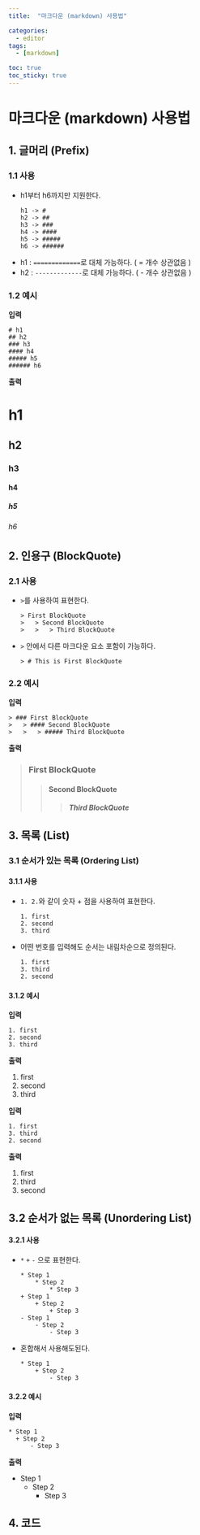 ```yaml
---
title:  "마크다운 (markdown) 사용법" 

categories:
  - editor
tags:
  - [markdown]

toc: true
toc_sticky: true
---
```


마크다운 (markdown) 사용법
======================
## 1. 글머리 (Prefix)
### 1.1 사용
* h1부터 h6까지만 지원한다.
    ```
    h1 -> #
    h2 -> ##
    h3 -> ###
    h4 -> ####
    h5 -> #####
    h6 -> ######
    ```
* h1 : `=============`로 대체 가능하다. ( = 개수 상관없음 )
* h2 : `-------------`로 대체 가능하다. ( - 개수 상관없음 )
### 1.2 예시
**입력**
```
# h1
## h2
### h3
#### h4
##### h5
###### h6
```
**출력**
# h1
## h2
### h3
#### h4
##### h5
###### h6

## 2. 인용구 (BlockQuote)
### 2.1 사용
* `>`를 사용하여 표현한다.
    ```
    > First BlockQuote
    >   > Second BlockQuote
    >   >   > Third BlockQuote
    ```
* `>` 안에서 다른 마크다운 요소 포함이 가능하다.
    ```
    > # This is First BlockQuote
    ```
### 2.2 예시
**입력**
```
> ### First BlockQuote
>   > #### Second BlockQuote
>   >   > ##### Third BlockQuote
```
**출력**
> ### First BlockQuote
>    > #### Second BlockQuote
>    >    > ##### Third BlockQuote

## 3. 목록 (List)
### 3.1 순서가 있는 목록 (Ordering List)
#### 3.1.1 사용
* `1. 2.`와 같이 숫자 + 점을 사용하여 표현한다.
    ```
    1. first
    2. second
    3. third
    ```

* 어떤 번호를 입력해도 순서는 내림차순으로 정의된다.
    ```
    1. first
    3. third
    2. second
    ```

#### 3.1.2 예시
**입력**
```
1. first
2. second
3. third
```
**출력**
1. first
2. second
3. third

**입력**
```
1. first
3. third
2. second
```
**출력**
1. first
3. third
2. second
## 3.2 순서가 없는 목록 (Unordering List)
#### 3.2.1 사용
* `*` `+` `-` 으로 표현한다.
    ```
    * Step 1
        * Step 2
            * Step 3
    + Step 1
        + Step 2
            + Step 3
    - Step 1
        - Step 2
            - Step 3
    ```
* 혼합해서 사용해도된다.
    ```
    * Step 1
        + Step 2
            - Step 3
    ```
#### 3.2.2 예시
**입력**
```
* Step 1
  + Step 2
      - Step 3
```
**출력**
* Step 1
  + Step 2
      - Step 3

## 4. 코드
